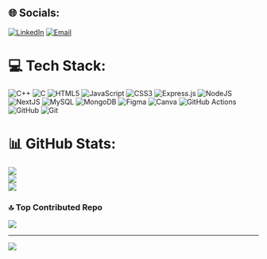 ## 🌐 Socials:
[![LinkedIn](https://img.shields.io/badge/LinkedIn-0077B5.svg?style=for-the-badge&color=0077B5)](https://linkedin.com/in/salman029) 
[![Email](https://img.shields.io/badge/Email-D14836.svg?style=for-the-badge&color=D14836)](mailto:salman029sheikh@gmail.com) 

# 💻 Tech Stack:
![C++](https://img.shields.io/badge/C++-00599C.svg?style=for-the-badge&color=00599C) 
![C](https://img.shields.io/badge/C-00599C.svg?style=for-the-badge&color=00599C) 
![HTML5](https://img.shields.io/badge/HTML5-E34F26.svg?style=for-the-badge&color=E34F26) 
![JavaScript](https://img.shields.io/badge/JavaScript-F7DF1E.svg?style=for-the-badge&color=F7DF1E) 
![CSS3](https://img.shields.io/badge/CSS3-1572B6.svg?style=for-the-badge&color=1572B6) 
![Express.js](https://img.shields.io/badge/Express.js-404d59.svg?style=for-the-badge&color=404d59) 
![NodeJS](https://img.shields.io/badge/Node.js-6DA55F.svg?style=for-the-badge&color=6DA55F) 
![NextJS](https://img.shields.io/badge/Next.js-000000.svg?style=for-the-badge&color=000000) 
![MySQL](https://img.shields.io/badge/MySQL-4479A1.svg?style=for-the-badge&color=4479A1) 
![MongoDB](https://img.shields.io/badge/MongoDB-4ea94b.svg?style=for-the-badge&color=4ea94b) 
![Figma](https://img.shields.io/badge/Figma-F24E1E.svg?style=for-the-badge&color=F24E1E) 
![Canva](https://img.shields.io/badge/Canva-00C4CC.svg?style=for-the-badge&color=00C4CC) 
![GitHub Actions](https://img.shields.io/badge/GitHub%20Actions-2671E5.svg?style=for-the-badge&color=2671E5) 
![GitHub](https://img.shields.io/badge/GitHub-121011.svg?style=for-the-badge&color=121011) 
![Git](https://img.shields.io/badge/Git-F05033.svg?style=for-the-badge&color=F05033) 

# 📊 GitHub Stats:
![](https://github-readme-stats.vercel.app/api?username=mohdsalman029&theme=transparent&hide_border=false&include_all_commits=true&count_private=false)<br/>
![](https://nirzak-streak-stats.vercel.app/?user=mohdsalman029&theme=transparent&hide_border=false)<br/>
![](https://github-readme-stats.vercel.app/api/top-langs/?username=mohdsalman029&theme=transparent&hide_border=false&include_all_commits=true&count_private=false&layout=compact)

### 🔝 Top Contributed Repo
![](https://github-contributor-stats.vercel.app/api?username=mohdsalman029&limit=5&theme=dark&combine_all_yearly_contributions=true)

---
[![](https://visitcount.itsvg.in/api?id=mohdsalman029&icon=0&color=0)](https://visitcount.itsvg.in)

<!-- Proudly created with GPRM ( https://gprm.itsvg.in ) -->
